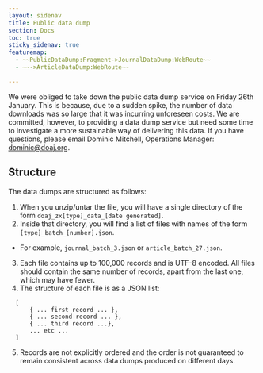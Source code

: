 ```yaml
---
layout: sidenav
title: Public data dump
section: Docs
toc: true
sticky_sidenav: true
featuremap: 
  - ~~PublicDataDump:Fragment->JournalDataDump:WebRoute~~
  - ~~->ArticleDataDump:WebRoute~~

---
```


We were obliged to take down the public data dump service on Friday 26th January. This is because, due to a sudden spike, the number of data downloads was so large that it was incurring unforeseen costs. We are committed, however, to providing a data dump service but need some time to investigate a more sustainable way of delivering this data. If you have questions, please email Dominic Mitchell, Operations Manager: [dominic@doaj.org](mailto:dominic@doaj.org).

[//]: # (An [exportable version of the journal metadata]&#40;/csv&#41; is available as a CSV file.)

[//]: # ()
[//]: # (Full data-dumps of the entire journal and article metadata are generated weekly. The files are in JSON format and are in the same form as those retrieved via the API.)

[//]: # ()
[//]: # ([Download the journal metadata]&#40;/public-data-dump/journal&#41; &#40;4.4Mb, licensed under a [Creative Commons Attribution-ShareAlike 4.0 International &#40;CC BY-SA 4.0&#41; license]&#40;https://creativecommons.org/licenses/by-sa/4.0/&#41;&#41;)

[//]: # ()
[//]: # ([Download the article metadata]&#40;/public-data-dump/article&#41; &#40;5.5Gb, copyrights and related rights for article metadata waived via [CC0 1.0 Universal &#40;CC0&#41; Public Domain Dedication]&#40;https://creativecommons.org/publicdomain/zero/1.0/&#41;&#41;)

[//]: # ()
[//]: # (Each file is a `tar.gz`.)

## Structure

The data dumps are structured as follows:

1. When you unzip/untar the file, you will have a single directory of the form `doaj_zx[type]_data_[date generated]`.
2. Inside that directory, you will find a list of files with names of the form `[type]_batch_[number].json`.
  - For example, `journal_batch_3.json` or `article_batch_27.json`.
3. Each file contains up to 100,000 records and is UTF-8 encoded. All files should contain the same number of records, apart from the last one, which may have fewer.
4. The structure of each file is as a JSON list:
  ```
    [
        { ... first record ... },
        { ... second record ... },
        { ... third record ...},
        ... etc ...
    ]
  ```
5. Records are not explicitly ordered and the order is not guaranteed to remain consistent across data dumps produced on different days.
